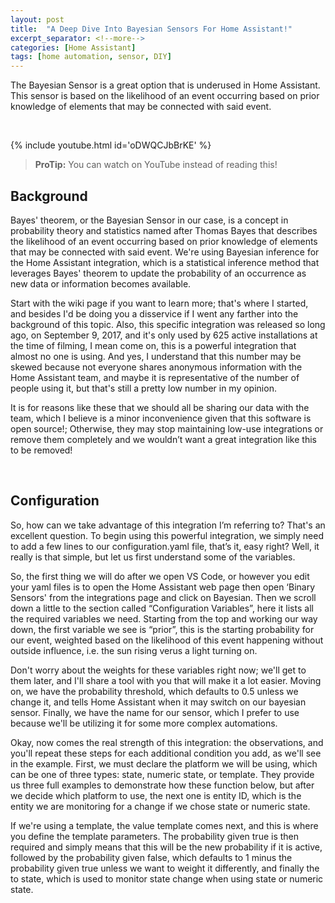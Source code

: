 ```yaml
---
layout: post
title:  "A Deep Dive Into Bayesian Sensors For Home Assistant!"
excerpt_separator: <!--more-->
categories: [Home Assistant]
tags: [home automation, sensor, DIY]
---
```


The Bayesian Sensor is a great option that is underused in Home Assistant. This sensor is based on the likelihood of an event occurring based on prior knowledge of elements that may be connected with said event.
<!--more-->
&nbsp;

{% include youtube.html id='oDWQCJbBrKE' %}
> **ProTip:** You can watch on YouTube instead of reading this!  

## Background

Bayes' theorem, or the Bayesian Sensor in our case, is a concept in probability theory and statistics named after Thomas Bayes that describes the likelihood of an event occurring based on prior knowledge of elements that may be connected with said event. We're using Bayesian inference for the Home Assistant integration, which is a statistical inference method that leverages Bayes' theorem to update the probability of an occurrence as new data or information becomes available.

Start with the wiki page if you want to learn more; that's where I started, and besides I'd be doing you a disservice if I went any farther into the background of this topic. Also, this specific integration was released so long ago, on September 9, 2017, and it's only used by 625 active installations at the time of filming, I mean come on, this is a powerful integration that almost no one is using. And yes, I understand that this number may be skewed because not everyone shares anonymous information with the Home Assistant team, and maybe it is representative of the number of people using it, but that's still a pretty low number in my opinion.

It is for reasons like these that we should all be sharing our data with the team, which I believe is a minor inconvenience given that this software is open source!; Otherwise, they may stop maintaining low-use integrations or remove them completely and we wouldn’t want a great integration like this to be removed!
  
&nbsp;

## Configuration

So, how can we take advantage of this integration I’m referring to? That's an excellent question. To begin using this powerful integration, we simply need to add a few lines to our configuration.yaml file, that’s it, easy right? Well, it really is that simple, but let us first understand some of the variables.

So, the first thing we will do after we open VS Code, or however you edit your yaml files is to open the Home Assistant web page then open ‘Binary Sensors' from the integrations page and click on Bayesian. Then we scroll down a little to the section called “Configuration Variables”, here it lists all the required variables we need. Starting from the top and working our way down, the first variable we see is “prior”, this is the starting probability for our event, weighted based on the likelihood of this event happening without outside influence, i.e. the sun rising verus a light turning on.

Don't worry about the weights for these variables right now; we'll get to them later, and I'll share a tool with you that will make it a lot easier. Moving on, we have the probability threshold, which defaults to 0.5 unless we change it, and tells Home Assistant when it may switch on our bayesian sensor. Finally, we have the name for our sensor, which I prefer to use because we'll be utilizing it for some more complex automations.

Okay, now comes the real strength of this integration: the observations, and you'll repeat these steps for each additional condition you add, as we'll see in the example. First, we must declare the platform we will be using, which can be one of three types: state, numeric state, or template. They provide us three full examples to demonstrate how these function below, but after we decide which platform to use, the next one is entity ID, which is the entity we are monitoring for a change if we chose state or numeric state.

If we're using a template, the value template comes next, and this is where you define the template parameters. The probability given true is then required and simply means that this will be the new probability if it is active, followed by the probability given false, which defaults to 1 minus the probability given true unless we want to weight it differently, and finally the to state, which is used to monitor state change when using state or numeric state.

&nbsp;
